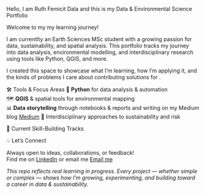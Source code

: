 Hello, I am Ruth Femicit Dala and this is my Data & Environmental Science Portfolio

Welcome to my my learning journey!

I am currentlty an Earth Sciences MSc student with a growing passion for data, sustainability, and spatial analysis. This portfolio tracks my journey into data analysis, environmental modelling, and interdisciplinary research using tools like Python, QGIS, and more.

I created this space to showcase what I’m learning, how I’m applying it, and the kinds of problems I care about contributing solutions for .

 🛠 Tools & Focus Areas
🐍 **Python** for data analysis & automation  
🗺️ **QGIS** & spatial tools for environmental mapping  
📊 **Data storytelling** through notebooks & reports and writing on my Medium blog [Medium](medium.com/@Nanfemicit)
🧪 Interdisciplinary approaches to sustainability and risk

🔄 Current Skill-Building Tracks



💡 Let’s Connect

Always open to ideas, collaborations, or feedback!  
Find me on [LinkedIn](https://www.linkedin.com/in/femicitdala/) or email me [Email me](mailto:dala.femicit@gmail.com)


*This repo reflects real learning in progress. Every project — whether simple or complex — shows how I’m growing, experimenting, and building toward a career in data & sustainability.*
